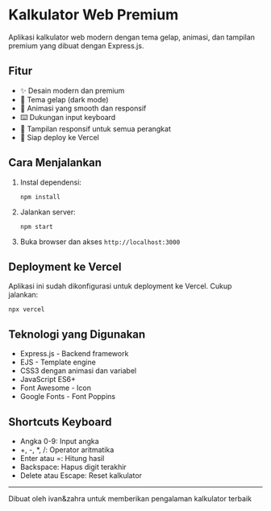 # Kalkulator Web Premium

Aplikasi kalkulator web modern dengan tema gelap, animasi, dan tampilan premium yang dibuat dengan Express.js.

## Fitur

- ✨ Desain modern dan premium
- 🌙 Tema gelap (dark mode)
- 🎨 Animasi yang smooth dan responsif
- ⌨️ Dukungan input keyboard
- 📱 Tampilan responsif untuk semua perangkat
- 🚀 Siap deploy ke Vercel

## Cara Menjalankan

1. Instal dependensi:
   ```
   npm install
   ```

2. Jalankan server:
   ```
   npm start
   ```

3. Buka browser dan akses `http://localhost:3000`

## Deployment ke Vercel

Aplikasi ini sudah dikonfigurasi untuk deployment ke Vercel. Cukup jalankan:

```
npx vercel
```

## Teknologi yang Digunakan

- Express.js - Backend framework
- EJS - Template engine
- CSS3 dengan animasi dan variabel
- JavaScript ES6+
- Font Awesome - Icon
- Google Fonts - Font Poppins

## Shortcuts Keyboard

- Angka 0-9: Input angka
- +, -, *, /: Operator aritmatika
- Enter atau =: Hitung hasil
- Backspace: Hapus digit terakhir
- Delete atau Escape: Reset kalkulator

---

Dibuat oleh ivan&zahra untuk memberikan pengalaman kalkulator terbaik 
